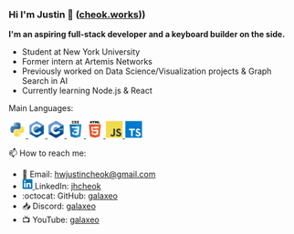 ### Hi I'm Justin 👋 ([cheok.works](https://cheok.works)))
**I'm an aspiring full-stack developer and a keyboard builder on the side.**

- Student at New York University
- Former intern at Artemis Networks
- Previously worked on Data Science/Visualization projects & Graph Search in AI
- Currently learning Node.js & React

Main Languages:

  <a href="https://www.python.org" target="_blank"> <img src="https://raw.githubusercontent.com/devicons/devicon/master/icons/python/python-original.svg" alt="python" width="30" height="30"/> </a><a href="https://www.cprogramming.com/" target="_blank"> <img src="https://raw.githubusercontent.com/devicons/devicon/master/icons/c/c-original.svg" alt="c" width="30" height="30"/> </a> <a href="https://www.w3schools.com/cpp/" target="_blank"> <img src="https://raw.githubusercontent.com/devicons/devicon/master/icons/cplusplus/cplusplus-original.svg" alt="cplusplus" width="30" height="30"/> </a> <a href="https://www.w3schools.com/css/" target="_blank"> <img src="https://raw.githubusercontent.com/devicons/devicon/master/icons/css3/css3-original-wordmark.svg" alt="css3" width="30" height="30"/> </a><a href="https://www.w3.org/html/" target="_blank"> <img src="https://raw.githubusercontent.com/devicons/devicon/master/icons/html5/html5-original-wordmark.svg" alt="html5" width="30" height="30"/> </a> <a href="https://developer.mozilla.org/en-US/docs/Web/JavaScript" target="_blank"> <img src="https://raw.githubusercontent.com/devicons/devicon/master/icons/javascript/javascript-original.svg" alt="javascript" width="30" height="30"/> </a><a href="https://www.typescriptlang.org/" target="_blank"> <img src="https://raw.githubusercontent.com/devicons/devicon/master/icons/typescript/typescript-original.svg" alt="typescript" width="30" height="30"/> </a>

📫 How to reach me:
- :email: Email: [hwjustincheok@gmail.com](mailto:hwjustincheok@gmail.com)
- <a href="https://www.linkedin.com/in/jhcheok/" target="_blank"> <img src="https://raw.githubusercontent.com/devicons/devicon/master/icons/linkedin/linkedin-original.svg" alt="linkedin" width="18" height="18"/> </a> LinkedIn: [jhcheok](https://www.linkedin.com/in/jhcheok/)
- :octocat: GitHub: [galaxeo](https://github.com/galaxeo)
- 📥 Discord: [galaxeo](https://discord.com/users/145233783098966016)
- :tv: YouTube: [galaxeo](https://www.youtube.com/@galaxeo)
